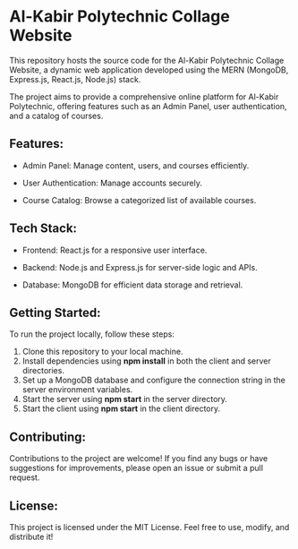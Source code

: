 # Al-Kabir Polytechnic Collage Website
This repository hosts the source code for the Al-Kabir Polytechnic Collage Website, a dynamic web application developed using the MERN (MongoDB, Express.js, React.js, Node.js) stack.

The project aims to provide a comprehensive online platform for Al-Kabir Polytechnic, offering features such as an Admin Panel, user authentication, and a catalog of courses.

## Features:
- Admin Panel: Manage content, users, and courses efficiently.

- User Authentication: Manage accounts securely.

- Course Catalog: Browse a categorized list of available courses.

## Tech Stack:
- Frontend: React.js for a responsive user interface.

- Backend: Node.js and Express.js for server-side logic and APIs.

- Database: MongoDB for efficient data storage and retrieval.

## Getting Started:
To run the project locally, follow these steps:

1. Clone this repository to your local machine.
2. Install dependencies using __npm install__ in both the client and server directories.
3. Set up a MongoDB database and configure the connection string in the server environment variables.
4. Start the server using __npm start__ in the server directory.
5. Start the client using __npm start__ in the client directory.

## Contributing:
Contributions to the project are welcome! If you find any bugs or have suggestions for improvements, please open an issue or submit a pull request.

## License:
This project is licensed under the MIT License. Feel free to use, modify, and distribute it!